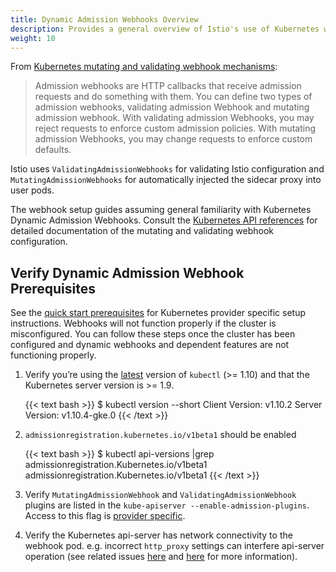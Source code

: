 ```yaml
---
title: Dynamic Admission Webhooks Overview
description: Provides a general overview of Istio's use of Kubernetes webhooks and the related issues that can arise.
weight: 10
---
```


From [Kubernetes mutating and validating webhook mechanisms](https://kubernetes.io/docs/reference/access-authn-authz/extensible-admission-controllers/):

> Admission webhooks are HTTP callbacks that receive admission requests
and do something with them. You can define two types of admission
webhooks, validating admission Webhook and mutating admission
webhook. With validating admission Webhooks, you may reject requests
to enforce custom admission policies. With mutating admission
Webhooks, you may change requests to enforce custom defaults.

Istio uses `ValidatingAdmissionWebhooks` for validating Istio
configuration and `MutatingAdmissionWebhooks` for automatically
injected the sidecar proxy into user pods.

The webhook setup guides assuming general familiarity with Kubernetes
Dynamic Admission Webhooks. Consult the [Kubernetes API references](https://kubernetes.io/docs/reference/generated/kubernetes-api/v1.11/) for
detailed documentation of the mutating and validating webhook configuration.

## Verify Dynamic Admission Webhook Prerequisites

See the [quick start prerequisites](https://istio.io/docs/setup/kubernetes/quick-start/#prerequisites)
for Kubernetes provider specific setup instructions. Webhooks will not
function properly if the cluster is misconfigured. You can follow
these steps once the cluster has been configured and dynamic
webhooks and dependent features are not functioning properly.

1. Verify you’re using the
   [latest](https://kubernetes.io/docs/tasks/tools/install-kubectl/)
   version of `kubectl` (>= 1.10) and that the Kubernetes server version
   is >= 1.9.

    {{< text bash >}}
    $ kubectl version --short
    Client Version: v1.10.2
    Server Version: v1.10.4-gke.0
    {{< /text >}}

1. `admissionregistration.kubernetes.io/v1beta1` should be enabled

    {{< text bash >}}
    $ kubectl api-versions |grep admissionregistration.Kubernetes.io/v1beta1
    admissionregistration.Kubernetes.io/v1beta1
    {{< /text >}}

1. Verify `MutatingAdmissionWebhook` and `ValidatingAdmissionWebhook` plugins are
   listed in the `kube-apiserver --enable-admission-plugins`. Access
   to this flag is [provider specific](https://istio.io/docs/setup/kubernetes/quick-start/#prerequisites).

1. Verify the Kubernetes api-server has network connectivity to the
   webhook pod. e.g. incorrect `http_proxy` settings can interfere
   api-server operation (see related issues
   [here](https://github.com/kubernetes/kubernetes/pull/58698#discussion_r163879443)
   and [here](https://github.com/kubernetes/kubeadm/issues/666) for more information).
